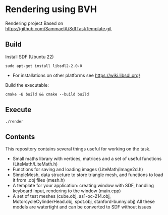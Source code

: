 # Rendering using BVH
Rendering project
Based on https://github.com/SammaelA/SdfTaskTemplate.git

## Build

Install SDF (Ubuntu 22)

    sudo apt-get install libsdl2-2.0-0

- For installations on other platforms see https://wiki.libsdl.org/

Build the executable:

    cmake -B build && cmake --build build

## Execute

    ./render

## Contents

This repository contains several things useful for working on the task.

- Small maths library with vertices, matrices and a set of useful functions (LiteMath/LiteMath.h)
- Functions for saving and loading images (LiteMath/Image2d.h)
- SimpleMesh, data structure to store triangle mesh, and functions to load it from .obj files (mesh.h)
- A template for your application: creating window with SDF, handling keyboard input, rendering to the window (main.cpp)
- A set of test meshes (cube.obj, as1-oc-214.obj, MotorcycleCylinderHead.obj, spot.obj, stanford-bunny.obj)
  All these models are watertight and can be converted to SDF without issues